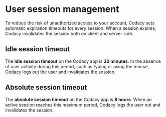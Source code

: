 # User session management

To reduce the risk of unauthorized access to your account, Codacy sets automatic expiration timeouts for every session. When a session expires, Codacy invalidates the session both on client and server side.

## Idle session timeout

The **idle session timeout** on the Codacy app is **30 minutes**. In the absence of user activity during this period, such as typing or using the mouse, Codacy logs out the user and invalidates the session.

## Absolute session timeout

The **absolute session timeout** on the Codacy app is **8 hours**. When an active session reaches this maximum period, Codacy logs the user out and invalidates the session.
